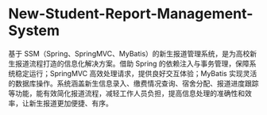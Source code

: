 # New-Student-Report-Management-System
基于 SSM（Spring、SpringMVC、MyBatis）的新生报道管理系统，是为高校新生报道流程打造的信息化解决方案。借助 Spring 的依赖注入与事务管理，保障系统稳定运行；SpringMVC 高效处理请求，提供良好交互体验；MyBatis 实现灵活的数据库操作。系统涵盖新生信息录入、缴费情况查询、宿舍分配、报道进度跟踪等功能，能有效简化报道流程，减轻工作人员负担，提高信息处理的准确性和效率，让新生报道更加便捷、有序。 
